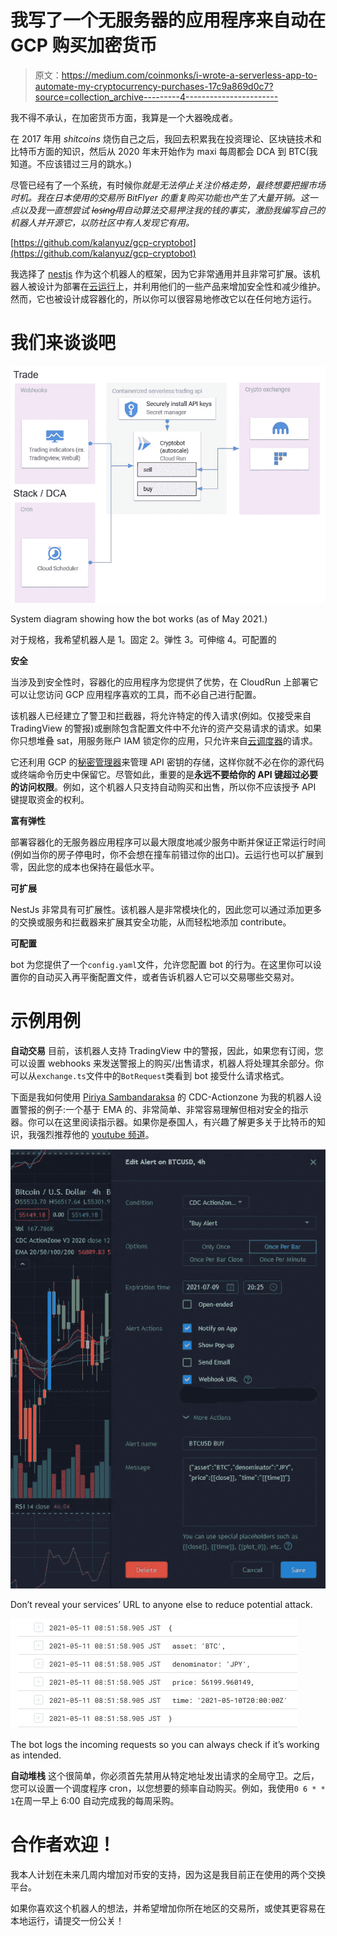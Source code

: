 # 我写了一个无服务器的应用程序来自动在 GCP 购买加密货币

> 原文：<https://medium.com/coinmonks/i-wrote-a-serverless-app-to-automate-my-cryptocurrency-purchases-17c9a869d0c7?source=collection_archive---------4----------------------->

我不得不承认，在加密货币方面，我算是一个大器晚成者。

在 2017 年用 *shitcoins* 烧伤自己之后，我回去积累我在投资理论、区块链技术和比特币方面的知识，然后从 2020 年末开始作为 maxi 每周都会 DCA 到 BTC(我知道。不应该错过三月的跳水。)

尽管已经有了一个系统，有时候你*就是无法停止关注价格走势，最终想要把握市场时机。我在日本使用的交易所 BitFlyer 的重复购买功能也产生了大量开销。这一点以及我一直想尝试 l̵o̵s̵i̵n̵g̵用自动算法交易押注我的钱的事实，激励我编写自己的机器人并开源它，以防社区中有人发现它有用。*

[https://github.com/kalanyuz/gcp-cryptobot](https://github.com/kalanyuz/gcp-cryptobot)

我选择了 [nestjs](https://nestjs.com/) 作为这个机器人的框架，因为它非常通用并且非常可扩展。该机器人被设计为部署在[云运行](https://cloud.google.com/run)上，并利用他们的一些产品来增加安全性和减少维护。然而，它也被设计成容器化的，所以你可以很容易地修改它以在任何地方运行。

# 我们来谈谈吧

![](img/de26ae3e901bb341d87fd1a627bd643b.png)

System diagram showing how the bot works (as of May 2021.)

对于规格，我希望机器人是 1。固定
2。弹性
3。可伸缩
4。可配置的

**安全**

当涉及到安全性时，容器化的应用程序为您提供了优势，在 CloudRun 上部署它可以让您访问 GCP 应用程序喜欢的工具，而不必自己进行配置。

该机器人已经建立了警卫和拦截器，将允许特定的传入请求(例如。仅接受来自 TradingView 的警报)或删除包含配置文件中不允许的资产交易请求的请求。如果你只想堆叠 sat，用服务账户 IAM 锁定你的应用，只允许来自[云调度器](https://cloud.google.com/scheduler)的请求。

它还利用 GCP 的[秘密管理器](https://cloud.google.com/secret-manager)来管理 API 密钥的存储，这样你就不必在你的源代码或终端命令历史中保留它。尽管如此，重要的是**永远不要给你的 API 键超过必要的访问权限**。例如，这个机器人只支持自动购买和出售，所以你不应该授予 API 键提取资金的权利。

**富有弹性**

部署容器化的无服务器应用程序可以最大限度地减少服务中断并保证正常运行时间(例如当你的房子停电时，你不会想在撞车前错过你的出口)。云运行也可以扩展到零，因此您的成本也保持在最低水平。

**可扩展**

NestJs 非常具有可扩展性。该机器人是非常模块化的，因此您可以通过添加更多的交换或服务和拦截器来扩展其安全功能，从而轻松地添加 contribute。

**可配置**

bot 为您提供了一个`config.yaml`文件，允许您配置 bot 的行为。在这里你可以设置你的自动买入再平衡配置文件，或者告诉机器人它可以交易哪些交易对。

# **示例用例**

**自动交易**
目前，该机器人支持 TradingView 中的警报，因此，如果您有订阅，您可以设置 webhooks 来发送警报上的购买/出售请求，机器人将处理其余部分。你可以从`exchange.ts`文件中的`BotRequest`类看到 bot 接受什么请求格式。

下面是我如何使用 [Piriya Sambandaraksa](https://medium.com/u/46f509fcc598?source=post_page-----17c9a869d0c7--------------------------------) 的 CDC-Actionzone 为我的机器人设置警报的例子:一个基于 EMA 的、非常简单、非常容易理解但相对安全的指示器。你可以在这里阅读指示器。如果你是泰国人，有兴趣了解更多关于比特币的知识，我强烈推荐他的 [youtube 频道](https://www.youtube.com/channel/UCxx6Lgcyxs01U1U1p4so8Ng)。

![](img/515ae0752172dd0c23f7fe9ef2d8392e.png)

Don’t reveal your services’ URL to anyone else to reduce potential attack.

![](img/6ee06016af0e9cfeaea8fce218d15e04.png)

The bot logs the incoming requests so you can always check if it’s working as intended.

**自动堆栈** 这个很简单，你必须首先禁用从特定地址发出请求的全局守卫。之后，您可以设置一个调度程序 cron，以您想要的频率自动购买。例如，我使用`0 6 * * 1`在周一早上 6:00 自动完成我的每周采购。

# 合作者欢迎！

我本人计划在未来几周内增加对币安的支持，因为这是我目前正在使用的两个交换平台。

如果你喜欢这个机器人的想法，并希望增加你所在地区的交易所，或使其更容易在本地运行，请提交一份公关！